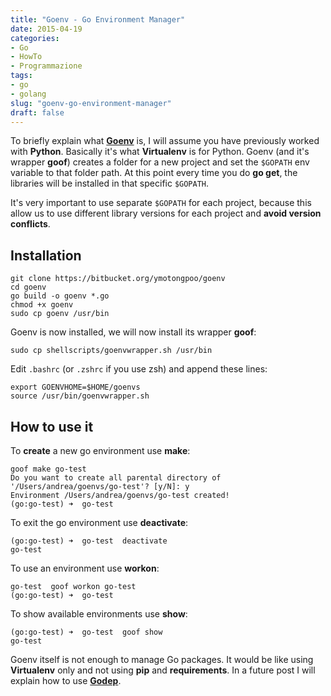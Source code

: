 ```yaml
---
title: "Goenv - Go Environment Manager"
date: 2015-04-19
categories: 
- Go
- HowTo
- Programmazione
tags: 
- go
- golang
slug: "goenv-go-environment-manager"
draft: false
---
```


To briefly explain what
[**Goenv**](https://bitbucket.org/ymotongpoo/goenv) is, I will assume
you have previously worked with **Python**. Basically it's what
**Virtualenv** is for Python. Goenv (and it's wrapper **goof**) creates
a folder for a new project and set the `$GOPATH` env variable to that
folder path. At this point every time you do **go get**, the libraries
will be installed in that specific `$GOPATH`.

It's very important to use separate `$GOPATH` for each project, because
this allow us to use different library versions for each project and
**avoid version conflicts**.

## Installation

```shell
git clone https://bitbucket.org/ymotongpoo/goenv
cd goenv
go build -o goenv *.go
chmod +x goenv
sudo cp goenv /usr/bin
```

Goenv is now installed, we will now install its wrapper **goof**:

```shell
sudo cp shellscripts/goenvwrapper.sh /usr/bin
```

Edit `.bashrc` (or `.zshrc` if you use zsh) and append these lines:

```shell
export GOENVHOME=$HOME/goenvs
source /usr/bin/goenvwrapper.sh
```

## How to use it

To **create** a new go environment use **make**:

```shell
goof make go-test
Do you want to create all parental directory of '/Users/andrea/goenvs/go-test'? [y/N]: y
Environment /Users/andrea/goenvs/go-test created!
(go:go-test) ➜  go-test
```

To exit the go environment use **deactivate**:

```shell
(go:go-test) ➜  go-test  deactivate
go-test
```

To use an environment use **workon**:

```shell
go-test  goof workon go-test
(go:go-test) ➜  go-test
```

To show available environments use **show**:

```shell
(go:go-test) ➜  go-test  goof show
go-test
```

Goenv itself is not enough to manage Go packages. It would be like using
**Virtualenv** only and not using **pip** and **requirements**. In a
future post I will explain how to use
[**Godep**](https://github.com/tools/godep).

 

 

